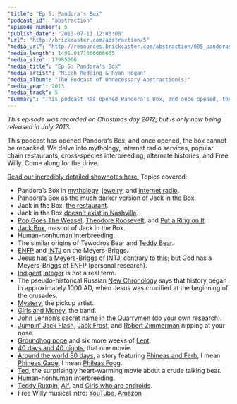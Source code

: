 ```yaml
---
"title": "Ep 5: Pandora's Box"
"podcast_id": "abstraction"
"episode_number": 5
"publish_date": "2013-07-11 12:03:00"
"url": "http://brickcaster.com/abstraction/5"
"media_url": "http://resources.brickcaster.com/abstraction/005_pandoras_box.mp3"
"media_length": 1491.0171666666665
"media_size": 17985006
"media_title": "Ep 5: Pandora's Box"
"media_artist": "Micah Redding & Ryan Hogan"
"media_album": "The Podcast of Unnecessary Abstraction(s)"
"media_year": 2013
"media_track": 5
"summary": "This podcast has opened Pandora's Box, and once opened, the box cannot be repacked. We delve into mythology, internet radio services, popular chain restaurants, cross-species interbreeding, alternate histories, and Free Willy. Come along for the drive."
---
```

*This episode was recorded on Christmas day 2012, but is only now being released in July 2013.*

This podcast has opened Pandora's Box, and once opened, the box cannot be repacked. We delve into mythology, internet radio services, popular chain restaurants, cross-species interbreeding, alternate histories, and Free Willy. Come along for the drive.

[Read our incredibly detailed shownotes here.](http://brickcaster.com/abstraction/5) Topics covered:

- Pandora’s Box in [mythology](http://en.wikipedia.org/wiki/Pandora's_box), [jewelry](http://www.pandora.net/), and [internet radio](http://www.pandora.com/).
- Pandora’s Box as the much darker version of Jack in the Box.
- Jack in the Box, [the restaurant](http://www.jackinthebox.com/).
- Jack in the Box [doesn't exist in Nashville](http://www.jackinthebox.com/locations?q=37215).
- [Pop Goes The Weasel](http://en.wikipedia.org/wiki/Pop_Goes_the_Weasel),
[Theodore Roosevelt](http://en.wikipedia.org/wiki/Theodore_Roosevelt), and [Put a Ring on It](http://www.youtube.com/watch?v=4m1EFMoRFvY).
- [Jack Box](http://en.wikipedia.org/wiki/Jack_Box), mascot of Jack in the Box.
- Human-nonhuman interbreeding.
- The similar origins of Tewodros Bear and [Teddy Bear](http://en.wikipedia.org/wiki/Teddy_bear#History).
- [ENFP](http://en.wikipedia.org/wiki/ENFP) and [INTJ](http://en.wikipedia.org/wiki/INTJ) on the Meyers-Briggs.
- Jesus has a Meyers-Briggs of INTJ, contrary to [this](http://mindhacks.com/2010/04/05/the-personality-of-the-messiah/); but God has a Meyers-Briggs of ENFP (personal research).
- [Indigent](http://www.merriam-webster.com/dictionary/indigent) [Integer](http://en.wikipedia.org/wiki/Integer) is not a real term.
- The pseudo-historical Russian <a href="http://en.wikipedia.org/wiki/New_Chronology_(Fomenko)">New Chronology</a> says that history began in approximately 1000 AD, when Jesus was crucified at the beginning of the crusades.
- [Mystery](http://www.venusianarts.com/mystery-pick-up-artist-vh1/), the pickup artist.
- [Girls and Money](https://www.facebook.com/girlsandmoney), the band.
- [John Lennon’s secret name in the Quarrymen](https://en.wikipedia.org/wiki/John_Lennon#1957.E2.80.9370:_The_Quarrymen_to_the_Beatles) (do your own research).
- [Jumpin’ Jack Flash](http://en.wikipedia.org/wiki/Jumpin'_Jack_Flash), <a href="http://en.wikipedia.org/wiki/Jack_Frost_(1998_film)">Jack Frost</a>, and [Robert Zimmerman](http://en.wikipedia.org/wiki/Robert_Zimmerman) nipping at your nose.
- [Groundhog pope](http://en.wikipedia.org/wiki/Groundhog_Day) and six more weeks of [Lent](http://en.wikipedia.org/wiki/Lent).
- [40 days and 40 nights](http://www.imdb.com/title/tt0243736/), that one movie.
- [Around the world 80 days](http://en.wikipedia.org/wiki/Around_the_World_in_Eighty_Days), a story featuring [Phineas and Ferb](http://en.wikipedia.org/wiki/Phineas_and_Ferb), I mean [Phineas Gage](http://en.wikipedia.org/wiki/Phineas_Gage), I mean [Phileas Fogg](http://en.wikipedia.org/wiki/Phileas_Fogg).
- [Ted](http://www.imdb.com/title/tt1637725/), the surprisingly heart-warming movie about a crude talking bear.
- Human-nonhuman interbreeding.
- [Teddy Ruxpin](http://en.wikipedia.org/wiki/Teddy_Ruxpin), <a href="http://en.wikipedia.org/wiki/ALF_(TV_series)">Alf</a>, and <a href="http://en.wikipedia.org/wiki/Small_Wonder_(TV_series)">Girls who are androids</a>.
- Free Willy musical intro: [YouTube](http://www.youtube.com/watch?v=tT9IcfaYPD4), [Amazon](http://www.amazon.com/gp/product/B001AQYFR2/ref=as_li_ss_tl?ie=UTF8&camp=1789&creative=390957&creativeASIN=B001AQYFR2&linkCode=as2&tag=micahredding-20)
